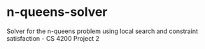 # n-queens-solver
Solver for the n-queens problem using local search and constraint satisfaction - CS 4200 Project 2
